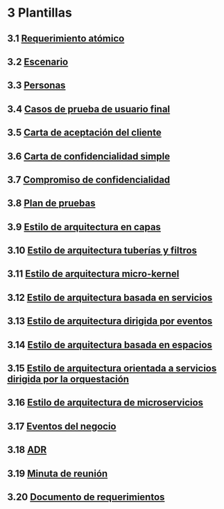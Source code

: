 # 3 Plantillas

## 3.1 [Requerimiento atómico](./3_1_Requerimiento_atomico.md)

## 3.2 [Escenario](./3_2_Escenario.md)

## 3.3 [Personas](./3_3_Personas.md)

## 3.4 [Casos de prueba de usuario final](./3_4_Casos_de_prueba_de_usuario_final.md)

## 3.5 [Carta de aceptación del cliente](./3_5_Carta_aceptacion_cliente.md)

## 3.6 [Carta de confidencialidad simple](./3_6_Carta_confidencialidad_simple.md)

## 3.7 [Compromiso de confidencialidad](./3_7_Compromiso_confidencialidad.md)

## 3.8 [Plan de pruebas](./3_8_Plan_de_pruebas.md)

## 3.9 [Estilo de arquitectura en capas](./3_9_Layered_Architecture.md)

## 3.10 [Estilo de arquitectura tuberías y filtros](./3_10_Pipes_and_Filters_Architecture.md)

## 3.11 [Estilo de arquitectura micro-kernel](./3_11_Microkernel_Architecture.md)

## 3.12 [Estilo de arquitectura basada en servicios](./3_12_Service_Based_Architecture.md)

## 3.13 [Estilo de arquitectura dirigida por eventos](./3_13_Event_Driven_Architecture.md)

## 3.14 [Estilo de arquitectura basada en espacios](./3_14_Space_Based_Architecture.md)

## 3.15 [Estilo de arquitectura orientada a servicios dirigida por la orquestación](./3_15_Orchestration_Driven_Service_Oriented_Architecture.md)

## 3.16 [Estilo de arquitectura de microservicios](./3_16_Microservice_Architecture.md)

## 3.17 [Eventos del negocio](./3_17_Eventos_del_negocio.md)

## 3.18 [ADR](./3_18_ADR.md)

## 3.19 [Minuta de reunión](./3_19_Minuta_reunion.md)

## 3.20 [Documento de requerimientos](./3_20_Documento_requerimientos.md)
